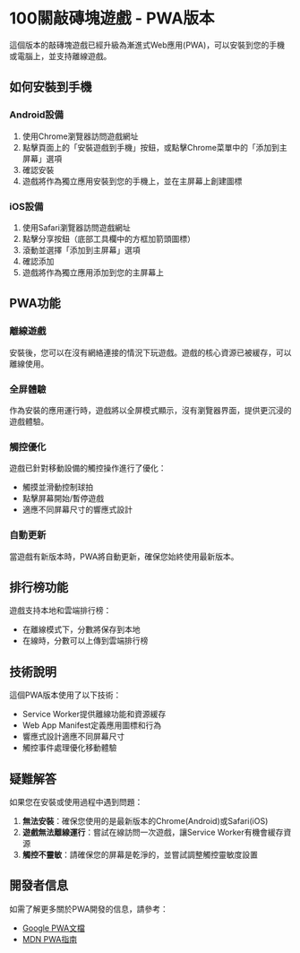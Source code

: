 # 100關敲磚塊遊戲 - PWA版本

這個版本的敲磚塊遊戲已經升級為漸進式Web應用(PWA)，可以安裝到您的手機或電腦上，並支持離線遊戲。

## 如何安裝到手機

### Android設備

1. 使用Chrome瀏覽器訪問遊戲網址
2. 點擊頁面上的「安裝遊戲到手機」按鈕，或點擊Chrome菜單中的「添加到主屏幕」選項
3. 確認安裝
4. 遊戲將作為獨立應用安裝到您的手機上，並在主屏幕上創建圖標

### iOS設備

1. 使用Safari瀏覽器訪問遊戲網址
2. 點擊分享按鈕（底部工具欄中的方框加箭頭圖標）
3. 滾動並選擇「添加到主屏幕」選項
4. 確認添加
5. 遊戲將作為獨立應用添加到您的主屏幕上

## PWA功能

### 離線遊戲

安裝後，您可以在沒有網絡連接的情況下玩遊戲。遊戲的核心資源已被緩存，可以離線使用。

### 全屏體驗

作為安裝的應用運行時，遊戲將以全屏模式顯示，沒有瀏覽器界面，提供更沉浸的遊戲體驗。

### 觸控優化

遊戲已針對移動設備的觸控操作進行了優化：
- 觸摸並滑動控制球拍
- 點擊屏幕開始/暫停遊戲
- 適應不同屏幕尺寸的響應式設計

### 自動更新

當遊戲有新版本時，PWA將自動更新，確保您始終使用最新版本。

## 排行榜功能

遊戲支持本地和雲端排行榜：
- 在離線模式下，分數將保存到本地
- 在線時，分數可以上傳到雲端排行榜

## 技術說明

這個PWA版本使用了以下技術：
- Service Worker提供離線功能和資源緩存
- Web App Manifest定義應用圖標和行為
- 響應式設計適應不同屏幕尺寸
- 觸控事件處理優化移動體驗

## 疑難解答

如果您在安裝或使用過程中遇到問題：

1. **無法安裝**：確保您使用的是最新版本的Chrome(Android)或Safari(iOS)
2. **遊戲無法離線運行**：嘗試在線訪問一次遊戲，讓Service Worker有機會緩存資源
3. **觸控不靈敏**：請確保您的屏幕是乾淨的，並嘗試調整觸控靈敏度設置

## 開發者信息

如需了解更多關於PWA開發的信息，請參考：
- [Google PWA文檔](https://web.dev/progressive-web-apps/)
- [MDN PWA指南](https://developer.mozilla.org/zh-CN/docs/Web/Progressive_web_apps)